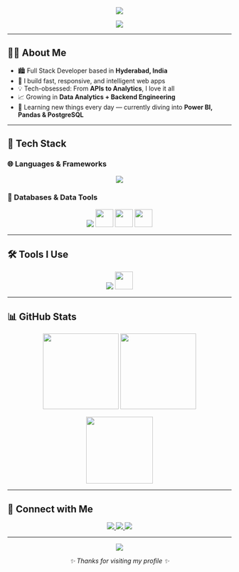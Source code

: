 <!-- Banner -->
<p align="center">
  <img src="https://readme-typing-svg.herokuapp.com?font=Fira+Code&weight=700&size=28&pause=1000&color=00b2ff&center=true&vCenter=true&width=435&lines=Hi+%F0%9F%91%8B+I'm+Shreyash+Ingle;Full+Stack+Developer;Python+%7C+Django+%7C+React;Lifelong+Learner+%26+Tech+Explorer" />
</p>

<p align="center">
  <img src="https://capsule-render.vercel.app/api?type=waving&color=0d98ba&height=200&section=header&text=Welcome%20to%20My%20Profile&fontSize=35&fontAlignY=40" />
</p>

---

## 👨‍💻 About Me

- 🏙️ Full Stack Developer based in **Hyderabad, India**  
- 🚀 I build fast, responsive, and intelligent web apps  
- 💡 Tech-obsessed: From **APIs to Analytics**, I love it all  
- 📈 Growing in **Data Analytics + Backend Engineering**  
- 🧠 Learning new things every day — currently diving into **Power BI, Pandas & PostgreSQL**

---

## 🚀 Tech Stack

### 🌐 Languages & Frameworks
<p align="center">
  <img src="https://skillicons.dev/icons?i=html,css,js,ts,react,angular,bootstrap,java,python,django,flask,c,cpp" />
</p>

### 💾 Databases & Data Tools
<p align="center">
  <img src="https://skillicons.dev/icons?i=mysql,mongodb" />
  <img src="https://cdn.jsdelivr.net/gh/devicons/devicon/icons/numpy/numpy-original.svg" height="40"/>
  <img src="https://cdn.jsdelivr.net/gh/devicons/devicon/icons/pandas/pandas-original.svg" height="40"/>
  <img src="https://matplotlib.org/_static/logo2_compressed.svg" height="40"/>
</p>

---

## 🛠 Tools I Use
<p align="center">
  <img src="https://skillicons.dev/icons?i=vscode,pycharm,idea,jupyter,postman,git,figma,netlify" />
  <img src="https://www.vectorlogo.zone/logos/microsoft_powerbi/microsoft_powerbi-icon.svg" height="40" />
</p>

---

## 📊 GitHub Stats

<p align="center">
  <img src="https://github-readme-stats.vercel.app/api?username=shreyash0019&theme=radical&show_icons=true&hide_border=true&border_radius=10" height="170" />
  <img src="https://github-readme-streak-stats.herokuapp.com/?user=shreyash0019&theme=radical&hide_border=true&border_radius=10" height="170"/>
</p>

<p align="center">
  <img src="https://github-readme-stats.vercel.app/api/top-langs/?username=shreyash0019&layout=compact&theme=radical&hide_border=true&border_radius=10" height="150"/>
</p>

---

## 🔗 Connect with Me

<p align="center">
  <a href="https://www.linkedin.com/in/shreyash-ingle-" target="_blank">
    <img src="https://img.shields.io/badge/LinkedIn-blue?style=for-the-badge&logo=linkedin&logoColor=white" />
  </a>
  <a href="mailto:shreyashingle2002@gmail.com" target="_blank">
    <img src="https://img.shields.io/badge/Gmail-D14836?style=for-the-badge&logo=gmail&logoColor=white" />
  </a>
  <a href="https://github.com/shreyash0019" target="_blank">
    <img src="https://img.shields.io/badge/GitHub-100000?style=for-the-badge&logo=github&logoColor=white" />
  </a>
</p>

---

<p align="center">
  <img src="https://capsule-render.vercel.app/api?type=waving&color=0d98ba&height=120&section=footer"/>
</p>

<p align="center"><i>✨ Thanks for visiting my profile ✨</i></p>
